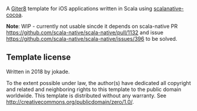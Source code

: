 A [Giter8][g8] template for iOS applications written in Scala using [scalanative-cocoa](https://github.com/jokade/scalanative-cocoa).

**Note**: WIP - currently not usable sincde it depends on scala-native PR https://github.com/scala-native/scala-native/pull/1132 and issue https://github.com/scala-native/scala-native/issues/396 to be solved.

Template license
----------------
Written in 2018 by jokade.

To the extent possible under law, the author(s) have dedicated all copyright and related
and neighboring rights to this template to the public domain worldwide.
This template is distributed without any warranty. See <http://creativecommons.org/publicdomain/zero/1.0/>.

[g8]: http://www.foundweekends.org/giter8/

